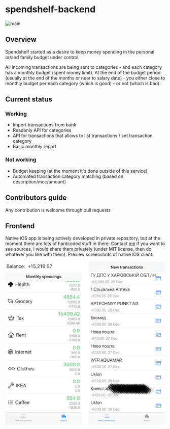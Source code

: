 # spendshelf-backend

![main](https://github.com/lungria/spendshelf-backend/workflows/main/badge.svg)

## Overview

Spendshelf started as a desire to keep money spending in the personal or/and family budget under control.
 
All incoming transactions are being sent to categories - and each category has a monthly budget (spent money limit). At the end of the budget period (usually at the end of the months or near to salary date) - you either close to monthly budget per each category (which is good) - or not (which is bad). 

## Current status

### Working
- Import transactions from bank
- Readonly API for categories
- API for transactions that allows to list transactions / set transaction category
- Basic monthly report
### Not working
- Budget keeping (at the moment it's done outside of this service)
- Automated transaction category matching (based on description/mcc/amount)

## Contributors guide

Any contribution is welcome through pull requests

## Frontend

Native iOS app is being actively developed in private repository, but at the moment there are lots of hardcoded stuff in there. Contact [me](https://github.com/suddengunter) if you want to see sources, I would share them privately (under MIT license, then do whatever you like with them).
Preview screenshots of native iOS client:

![main](https://raw.githubusercontent.com/lungria/spendshelf-backend/main/.github/img/1.png)
